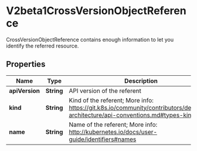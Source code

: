 

# V2beta1CrossVersionObjectReference

CrossVersionObjectReference contains enough information to let you identify the referred resource.

## Properties

| Name | Type | Description | Notes |
|------------ | ------------- | ------------- | -------------|
|**apiVersion** | **String** | API version of the referent |  [optional] |
|**kind** | **String** | Kind of the referent; More info: https://git.k8s.io/community/contributors/devel/sig-architecture/api-conventions.md#types-kinds\&quot; |  |
|**name** | **String** | Name of the referent; More info: http://kubernetes.io/docs/user-guide/identifiers#names |  |



